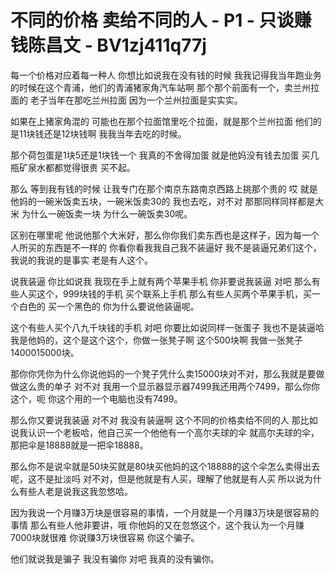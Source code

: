 # 不同的价格 卖给不同的人 - P1 - 只谈赚钱陈昌文 - BV1zj411q77j

每一个价格对应着每一种人 你想比如说我在没有钱的时候 我我记得我当年跑业务的时候在这个青浦，他们的青浦猪家角汽车站啊 那个那个前面有一个，卖兰州拉面的 老子当年在那吃兰州拉面 因为一个兰州拉面是实实实。

如果在上猪家角混的 可能也在那个拉面馆里吃个拉面，就是那个兰州拉面 他们的是11块钱还是12块钱啊 我我当年去吃的时候。

那个荷包蛋是1块5还是1块钱一个 我真的不舍得加蛋 就是他妈没有钱去加蛋 买几瓶矿泉水都都觉得很贵 买不起。

那么 等到我有钱的时候 让我专门在那个南京东路南京西路上挑那个贵的 哎 就是他妈的一碗米饭卖五块，一碗米饭卖30的 我也去吃，对不对 那那同样同样都是大米 为什么一碗饭卖一块 为什么一碗饭卖30呢。

区别在哪里呢 他说他那个大米好，那么你你我们卖东西也是这样子，因为每一个人所买的东西是不一样的 你看你看我我自己我不装逼好 我不是装逼兄弟们这个，我说的我说的是事实 老是有人这个。

说我装逼 你比如说我 我现在手上就有两个苹果手机 你非要说我装逼 对吧 那么有些人买这个，999块钱的手机 买个联系上手机 那么有些人买两个苹果手机，买一个白色的 买一个黑色的 你为什么要说他装逼呢。

这个有些人买个八九千块钱的手机 对吧 你要比如说同样一张蛋子 我也不是装逼哈 我是他妈的，这个是这个这个，你做一张凳子啊 这个500块啊 我做一张凳子1400015000块。

那你你凭你为什么你说他妈的一个凳子凭什么卖15000块对不对，那么我就是要做做这么贵的单子 对不对 我用一个显示器显示器7499我还用两个7499，那么你你这个，呃 你这个用的一个电脑也没有7499。

那么你又要说我装逼 对不对 我没有装逼啊 这个不同的价格卖给不同的人 那比如说我认识一个老板哈，他自己买一个他他有一个高尔夫球的伞 就高尔夫球的伞，那把伞是18888就是一把伞18888。

那么你不是说伞就是50块买就是80块买他妈的这个18888的这个伞怎么卖得出去呢，这不是扯淡吗 对不对，但是他就是有人买，理解了他就是有人买 所以说为什么有些人老是说我这我忽悠哈。

因为我说一个月赚3万块是很容易的事情，一个月就是一个月赚3万块是很容易的事情 那么有些人他非要讲，哦 你他妈的又在忽悠这个，这个我认为一个月赚7000块就很难 你说赚3万块很容易 你这个骗子。

他们就说我是骗子 我没有骗你 对吧 我真的没有骗你。